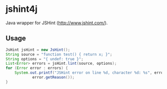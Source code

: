 jshint4j
========

Java wrapper for JSHint (http://www.jshint.com/).

Usage
-----

```java
JsHint jsHint = new JsHint();
String source = "function test() { return x; }";
String options = "{ undef: true }";
List<Error> errors = jsHint.lint(source, options);
for (Error error : errors) {
    System.out.printf("JSHint error on line %d, character %d: %s", error.getLine(), error.getCharacter(),
            error.getReason());
}
```

